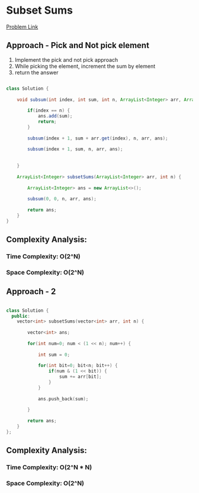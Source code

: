 # Subset Sums


[Problem Link](https://www.geeksforgeeks.org/problems/subset-sums2234/1)

## Approach - Pick and Not pick element

1. Implement the pick and not pick approach
2. While picking the element, increment the sum by element
3. return the answer

```Java

class Solution {
    
    void subsum(int index, int sum, int n, ArrayList<Integer> arr, ArrayList<Integer> ans) {
        
        if(index == n) {
            ans.add(sum);
            return;
        }
        
        subsum(index + 1, sum + arr.get(index), n, arr, ans);
        
        subsum(index + 1, sum, n, arr, ans);
        
        
    }
    
    ArrayList<Integer> subsetSums(ArrayList<Integer> arr, int n) {
        
        ArrayList<Integer> ans = new ArrayList<>();
        
        subsum(0, 0, n, arr, ans);
        
        return ans;
    }
}

```

## Complexity Analysis:

### Time Complexity: O(2^N) 

### Space Complexity: O(2^N)

## Approach - 2

```c++

class Solution {
  public:
    vector<int> subsetSums(vector<int> arr, int n) {
        
        vector<int> ans;
        
        for(int num=0; num < (1 << n); num++) {
            
            int sum = 0;
            
            for(int bit=0; bit<n; bit++) {
                if(num & (1 << bit)) {
                    sum += arr[bit];
                }
            }
            
            ans.push_back(sum);
            
        }
        
        return ans;
    }
};

```

## Complexity Analysis:

### Time Complexity: O(2^N * N) 

### Space Complexity: O(2^N)
